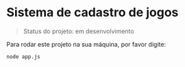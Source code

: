 # Sistema de cadastro de jogos

> Status do projeto: em desenvolvimento

Para rodar este projeto na sua máquina, por favor digite:

```
node app.js 
```
